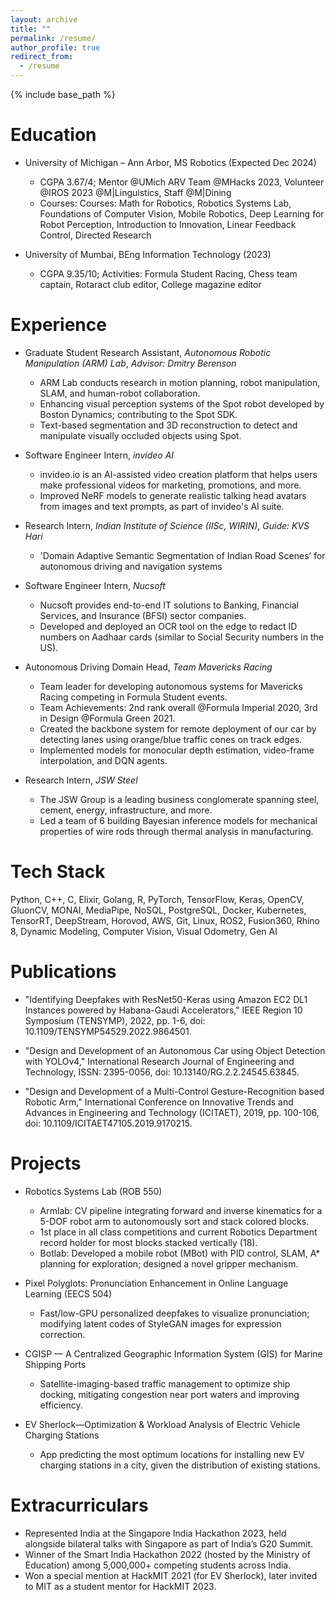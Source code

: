 ```yaml
---
layout: archive
title: ""
permalink: /resume/
author_profile: true
redirect_from:
  - /resume
---
```


{% include base_path %}


Education
======
* University of Michigan – Ann Arbor, MS Robotics (Expected Dec 2024)
  * CGPA 3.67/4; Mentor @UMich ARV Team @MHacks 2023, Volunteer @IROS 2023 @M|Linguistics, Staff @M|Dining
  * Courses: Courses: Math for Robotics, Robotics Systems Lab, Foundations of Computer Vision, Mobile Robotics, Deep Learning for Robot Perception, Introduction to Innovation, Linear Feedback Control, Directed Research

* University of Mumbai, BEng Information Technology (2023)
  * CGPA 9.35/10; Activities: Formula Student Racing, Chess team captain, Rotaract club editor, College magazine editor


Experience
======
* Graduate Student Research Assistant, <em>Autonomous Robotic Manipulation (ARM) Lab</em>, <em>Advisor: Dmitry Berenson</em>
  * ARM Lab conducts research in motion planning, robot manipulation, SLAM, and human-robot collaboration.
  * Enhancing visual perception systems of the Spot robot developed by Boston Dynamics; contributing to the Spot SDK. 
  * Text-based segmentation and 3D reconstruction to detect and manipulate visually occluded objects using Spot.

* Software Engineer Intern, <em>invideo AI</em>
  * invideo.io is an AI-assisted video creation platform that helps users make professional videos for marketing, promotions, and more.
  * Improved NeRF models to generate realistic talking head avatars from images and text prompts, as part of invideo's AI suite.

* Research Intern, <em>Indian Institute of Science (IISc, WIRIN)</em>, <em>Guide: KVS Hari</em>
  * 'Domain Adaptive Semantic Segmentation of Indian Road Scenes’ for autonomous driving and navigation systems

* Software Engineer Intern, <em>Nucsoft</em>
  * Nucsoft provides end-to-end IT solutions to Banking, Financial Services, and Insurance (BFSI) sector companies.
  * Developed and deployed an OCR tool on the edge to redact ID numbers on Aadhaar cards (similar to Social Security numbers in the US).

* Autonomous Driving Domain Head, <em>Team Mavericks Racing</em>
  * Team leader for developing autonomous systems for Mavericks Racing competing in Formula Student events.
  * Team Achievements: 2nd rank overall @Formula Imperial 2020, 3rd in Design @Formula Green 2021.
  * Created the backbone system for remote deployment of our car by detecting lanes using orange/blue traffic cones on track edges.
  * Implemented models for monocular depth estimation, video-frame interpolation, and DQN agents. 
  
* Research Intern, <em>JSW Steel</em>
  * The JSW Group is a leading business conglomerate spanning steel, cement, energy, infrastructure, and more.
  * Led a team of 6 building Bayesian inference models for mechanical properties of wire rods through thermal analysis in manufacturing.

  
Tech Stack
======
Python, C++, C, Elixir, Golang, R, PyTorch, TensorFlow, Keras, OpenCV, GluonCV, MONAI, MediaPipe, NoSQL, PostgreSQL, Docker, Kubernetes,
TensorRT, DeepStream, Horovod, AWS, Git, Linux, ROS2, Fusion360, Rhino 8, Dynamic Modeling, Computer Vision, Visual Odometry, Gen AI


Publications
======
<!--  <ul>{% for post in site.publications %}
    {% include archive-single-cv.html %}
  {% endfor %}</ul> -->
  
* "Identifying Deepfakes with ResNet50-Keras using Amazon EC2 DL1 Instances powered by Habana-Gaudi Accelerators," IEEE Region 10
Symposium (TENSYMP), 2022, pp. 1-6, doi: 10.1109/TENSYMP54529.2022.9864501.
  
* "Design and Development of an Autonomous Car using Object Detection with YOLOv4," International Research Journal of Engineering
and Technology, ISSN: 2395-0056, doi: 10.13140/RG.2.2.24545.63845.

* "Design and Development of a Multi-Control Gesture-Recognition based Robotic Arm," International Conference on Innovative Trends
and Advances in Engineering and Technology (ICITAET), 2019, pp. 100-106, doi: 10.1109/ICITAET47105.2019.9170215.


Projects
======

* Robotics Systems Lab (ROB 550)
  * Armlab: CV pipeline integrating forward and inverse kinematics for a 5-DOF robot arm to autonomously sort and stack colored blocks.
  * 1st place in all class competitions and current Robotics Department record holder for most blocks stacked vertically (18).
  * Botlab: Developed a mobile robot (MBot) with PID control, SLAM, A* planning for exploration; designed a novel gripper mechanism.

* Pixel Polyglots: Pronunciation Enhancement in Online Language Learning (EECS 504)
  * Fast/low-GPU personalized deepfakes to visualize pronunciation; modifying latent codes of StyleGAN images for expression correction.

* CGISP — A Centralized Geographic Information System (GIS) for Marine Shipping Ports
  * Satellite-imaging-based traffic management to optimize ship docking, mitigating congestion near port waters and improving efficiency.

* EV Sherlock—Optimization & Workload Analysis of Electric Vehicle Charging Stations
  * App predicting the most optimum locations for installing new EV charging stations in a city, given the distribution of existing stations.

  
Extracurriculars
======

* Represented India at the Singapore India Hackathon 2023, held alongside bilateral talks with Singapore as part of India’s G20 Summit.
* Winner of the Smart India Hackathon 2022 (hosted by the Ministry of Education) among 5,000,000+ competing students across India.
* Won a special mention at HackMIT 2021 (for EV Sherlock), later invited to MIT as a student mentor for HackMIT 2023.
